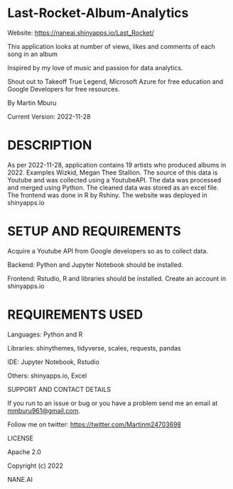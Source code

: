 # Last-Rocket-Album-Analytics

Website: https://naneai.shinyapps.io/Last_Rocket/

This application looks at number of views, likes and comments of each song in an album

Inspired by my love of music and passion for data analytics.

Shout out to Takeoff True Legend, Microsoft Azure for free education and Google Developers for free resources.

By Martin Mburu

Current Version: 2022-11-28

# DESCRIPTION

As per 2022-11-28, application contains 19 artists who produced albums in 2022. Examples Wizkid, Megan Thee Stallion.
The source of this data is Youtube and was collected using a YoutubeAPI. The data was processed and merged using Python.
The cleaned data was stored as an excel file. The frontend was done in R by Rshiny. The website was deployed in shinyapps.io

# SETUP AND REQUIREMENTS

Acquire a Youtube API from Google developers so as to collect data.

Backend: Python and Jupyter Notebook should be installed.

Frontend: Rstudio, R and libraries should be installed. Create an account in shinyapps.io

# REQUIREMENTS USED

Languages: Python and R

Libraries: shinythemes, tidyverse, scales, requests, pandas

IDE: Jupyter Notebook, Rstudio

Others: shinyapps.io, Excel

SUPPORT AND CONTACT DETAILS

If you run to an issue or bug or you have a problem send me an email at mmburu961@gmail.com.

Follow me on twitter: https://twitter.com/Martinm24703698

LICENSE

Apache 2.0

Copyright (c) 2022

NANE.AI
